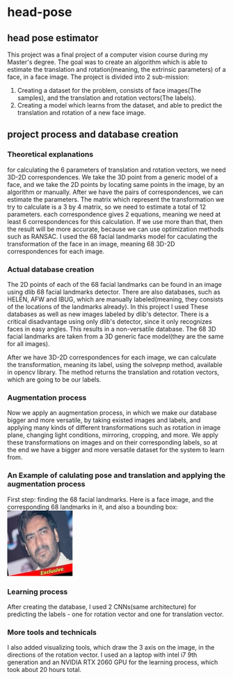 # head-pose
## head pose estimator
This project was a final project of a computer vision course during my Master's degree.
The goal was to create an algorithm which is able to estimate the translation and rotation(meaning, the extrinsic parameters)
of a face, in a face image.
The project is divided into 2 sub-mission:
1. Creating a dataset for the problem, consists of face images(The samples), and the translation and rotation vectors(The labels).
2. Creating a model which learns from the dataset, and able to predict the translation and rotation of a new face image.

## project process and database creation
### Theoretical explanations
for calculating the 6 parameters of translation and rotation vectors, we need 3D-2D correspondences. We take the 3D point from a generic model of a face, and we take the 2D points by locating same points in the image, by an algorithm or manually.
After we have the pairs of correspondences, we can estimate the parameters.
The matrix which represent the transformation we try to calculate
is a 3 by 4 matrix, so we need to estimate a total of 12 parameters. each correspondence gives 2 equations, meaning we need at least
6 correspondences for this calculation. If we use more than that, then the result will be more accurate, because we can use optimization 
methods such as RANSAC.
I used the 68 facial landmarks model for caculating the transformation of the face in an image, meaning 68 3D-2D correspondences
for each image.

### Actual database creation
The 2D points of each of the 68 facial landmarks can be found in an image using dlib 68 facial landmarks detector.
There are also databases, such as HELEN, AFW and IBUG, which are manually labeled(meaning, they consists of the
locations of the landmarks already).
In this project I used These databases as well as new images labeled by dlib's detector.
There is a critical disadvantage using only dlib's detector, since it only recognizes faces in easy angles.
This results in a non-versatile database.
The 68 3D facial landmarks are taken from a 3D generic face model(they are the same for all images).

After we have 3D-2D correspondences for each image, we can calculate the transformation, meaning its label, using 
the solvepnp method, available in opencv library. The method returns the translation and rotation vectors, which are going to
be our labels.

### Augmentation process
Now we apply an augmentation process, in which we make our database bigger and more versatile, by taking existed images and labels, and applying many kinds of different transformations such as rotation in image plane, changing light conditions, mirroring, cropping, and more. We apply these transformations on images and on their corresponding labels, so at the end we have a bigger and more versatile dataset for the system to learn from.

### An Example of calulating pose and translation and applying the augmentation process
First step: finding the 68 facial landmarks.
Here is a face image, and the corresponding 68 landmarks in it, and also a bounding box:
![alt text](images/original.jpg?raw=true "Title")

### Learning process
After creating the database, I used 2 CNNs(same architecture) for predicting the labels - one for rotation vector and one for translation vector.

### More tools and technicals
I also added visualizing tools, which draw the 3 axis on the image, in the directions of the rotation vector.
I used an a laptop with intel i7 9th generation and an NVIDIA RTX 2060 GPU for the learning process, which took about 20 hours total.

